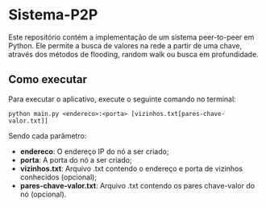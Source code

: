 # Sistema-P2P
Este repositório contém a implementação de um sistema peer-to-peer em Python. Ele permite a busca de valores na rede a partir de uma chave, através dos métodos de flooding, random walk ou busca em profundidade.

## Como executar
Para executar o aplicativo, execute o seguinte comando no terminal:

    python main.py <endereco>:<porta> [vizinhos.txt[pares-chave-valor.txt]]
    
Sendo cada parâmetro:
- **endereco**: O endereço IP do nó a ser criado;
- **porta**: A porta do nó a ser criado;
- **vizinhos.txt**: Arquivo .txt contendo o endereço e porta de vizinhos conhecidos (opcional);
- **pares-chave-valor.txt**: Arquivo .txt contendo os pares chave-valor do nó (opcional).
